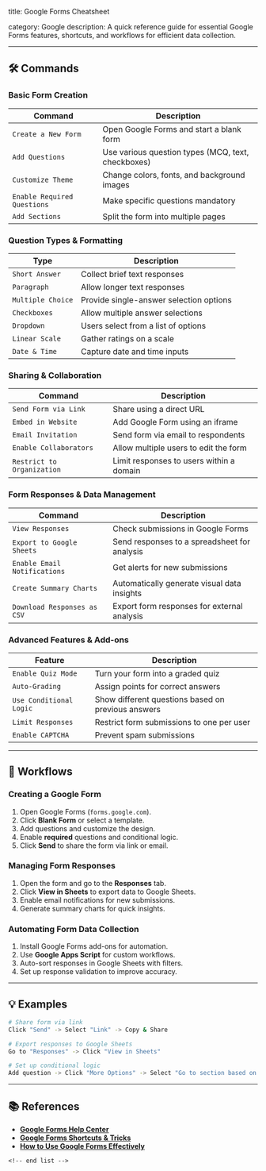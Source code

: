 title: Google Forms Cheatsheet

category: Google
description: A quick reference guide for essential Google Forms features, shortcuts, and workflows for efficient data collection.

---

## 🛠️ Commands

### **Basic Form Creation**

| Command                       | Description                                        |
| ----------------------------- | -------------------------------------------------- |
| `Create a New Form`         | Open Google Forms and start a blank form           |
| `Add Questions`             | Use various question types (MCQ, text, checkboxes) |
| `Customize Theme`           | Change colors, fonts, and background images        |
| `Enable Required Questions` | Make specific questions mandatory                  |
| `Add Sections`              | Split the form into multiple pages                 |

### **Question Types & Formatting**

| Type                | Description                             |
| ------------------- | --------------------------------------- |
| `Short Answer`    | Collect brief text responses            |
| `Paragraph`       | Allow longer text responses             |
| `Multiple Choice` | Provide single-answer selection options |
| `Checkboxes`      | Allow multiple answer selections        |
| `Dropdown`        | Users select from a list of options     |
| `Linear Scale`    | Gather ratings on a scale               |
| `Date & Time`     | Capture date and time inputs            |

### **Sharing & Collaboration**

| Command                      | Description                              |
| ---------------------------- | ---------------------------------------- |
| `Send Form via Link`       | Share using a direct URL                 |
| `Embed in Website`         | Add Google Form using an iframe          |
| `Email Invitation`         | Send form via email to respondents       |
| `Enable Collaborators`     | Allow multiple users to edit the form    |
| `Restrict to Organization` | Limit responses to users within a domain |

### **Form Responses & Data Management**

| Command                        | Description                                  |
| ------------------------------ | -------------------------------------------- |
| `View Responses`             | Check submissions in Google Forms            |
| `Export to Google Sheets`    | Send responses to a spreadsheet for analysis |
| `Enable Email Notifications` | Get alerts for new submissions               |
| `Create Summary Charts`      | Automatically generate visual data insights  |
| `Download Responses as CSV`  | Export form responses for external analysis  |

### **Advanced Features & Add-ons**

| Feature                   | Description                                        |
| ------------------------- | -------------------------------------------------- |
| `Enable Quiz Mode`      | Turn your form into a graded quiz                  |
| `Auto-Grading`          | Assign points for correct answers                  |
| `Use Conditional Logic` | Show different questions based on previous answers |
| `Limit Responses`       | Restrict form submissions to one per user          |
| `Enable CAPTCHA`        | Prevent spam submissions                           |

---

## 🔄 Workflows

### **Creating a Google Form**

1. Open Google Forms (`forms.google.com`).
2. Click **Blank Form** or select a template.
3. Add questions and customize the design.
4. Enable **required** questions and conditional logic.
5. Click **Send** to share the form via link or email.

### **Managing Form Responses**

1. Open the form and go to the **Responses** tab.
2. Click **View in Sheets** to export data to Google Sheets.
3. Enable email notifications for new submissions.
4. Generate summary charts for quick insights.

### **Automating Form Data Collection**

1. Install Google Forms add-ons for automation.
2. Use **Google Apps Script** for custom workflows.
3. Auto-sort responses in Google Sheets with filters.
4. Set up response validation to improve accuracy.

---

## 💡 Examples

```sh
# Share form via link
Click "Send" -> Select "Link" -> Copy & Share

# Export responses to Google Sheets
Go to "Responses" -> Click "View in Sheets"

# Set up conditional logic
Add question -> Click "More Options" -> Select "Go to section based on answer"
```

---

## 📚 References

- **[Google Forms Help Center](https://support.google.com/docs/topic/6063584?hl=en)**
- **[Google Forms Shortcuts &amp; Tricks](https://calendartricks.com/google-forms-cheat-sheet/)**
- **[How to Use Google Forms Effectively](https://zapier.com/blog/how-to-use-google-forms/)**

```
<!-- end list -->
```
